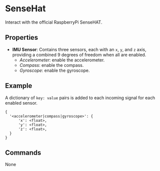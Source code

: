 SenseHat
=======
Interact with the official RaspberryPi SenseHAT.

Properties
----------
- **IMU Sensor**: Contains three sensors, each with an `x`, `y`, and `z` axis, providing a combined 9 degrees of freedom when all are enabled.
  - *Accelerometer*: enable the accelerometer.
  - *Compass*: enable the compass.
  - *Gyroscope*: enable the gyroscope.

Example
-------
A dictionary of `key: value` pairs is added to each incoming signal for each enabled sensor.
```
{
  '<accelerometer|compass|gyroscope>': {
      'x': <float>,
      'y': <float>,
      'z': <float>,
  }
}
```

Commands
--------
None
